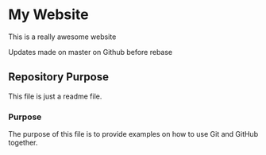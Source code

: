 # My Website 

This is a really awesome website

Updates made on master on Github before rebase 

## Repository Purpose 

This file is just a readme file.

### Purpose

The purpose of this file is to provide examples 
on how to use Git and GitHub together. 